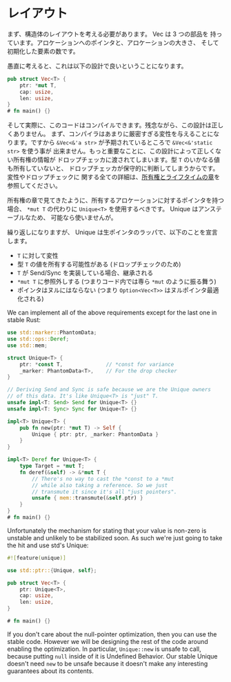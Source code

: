 <!--
# Layout
-->

# レイアウト

<!--
First off, we need to come up with the struct layout. A Vec has three parts:
a pointer to the allocation, the size of the allocation, and the number of
elements that have been initialized.
-->

まず、構造体のレイアウトを考える必要があります。 Vec は 3 つの部品を
持っています。アロケーションへのポインタと、アロケーションの大きさ、
そして初期化した要素の数です。

<!--
Naively, this means we just want this design:
-->

愚直に考えると、これは以下の設計で良いということになります。

```rust
pub struct Vec<T> {
    ptr: *mut T,
    cap: usize,
    len: usize,
}
# fn main() {}
```

<!--
And indeed this would compile. Unfortunately, it would be incorrect. First, the
compiler will give us too strict variance. So a `&Vec<&'static str>`
couldn't be used where an `&Vec<&'a str>` was expected. More importantly, it
will give incorrect ownership information to the drop checker, as it will
conservatively assume we don't own any values of type `T`. See [the chapter
on ownership and lifetimes][ownership] for all the details on variance and
drop check.
-->

そして実際に、このコードはコンパイルできます。残念ながら、この設計は正しくありません。
まず、コンパイラはあまりに厳密すぎる変性を与えることになります。ですから
`&Vec<&'a str>` が予期されているところで `&Vec<&'static str>` を使う事が
出来ません。もっと重要なことに、この設計によって正しくない所有権の情報が
ドロップチェッカに渡されてしまいます。型 `T` のいかなる値も所有していないと、
ドロップチェッカが保守的に判断してしまうからです。変性やドロップチェックに
関する全ての詳細は、[所有権とライフタイムの章][ownership]を参照してください。

<!--
As we saw in the ownership chapter, we should use `Unique<T>` in place of
`*mut T` when we have a raw pointer to an allocation we own. Unique is unstable,
so we'd like to not use it if possible, though.
-->

所有権の章で見てきたように、所有するアロケーションに対するポインタを持つ場合、
`*mut T` の代わりに `Unique<T>` を使用するべきです。 Unique はアンステーブルなため、
可能なら使いませんが。

<!--
As a recap, Unique is a wrapper around a raw pointer that declares that:
-->

繰り返しになりますが、 Unique は生ポインタのラッパで、以下のことを宣言
します。

<!--
* We are variant over `T`
* We may own a value of type `T` (for drop check)
* We are Send/Sync if `T` is Send/Sync
* We deref to `*mut T` (so it largely acts like a `*mut` in our code)
* Our pointer is never null (so `Option<Vec<T>>` is null-pointer-optimized)
-->

* `T` に対して変性
* 型 `T` の値を所有する可能性がある (ドロップチェックのため)
* `T` が Send/Sync を実装している場合、継承される
* `*mut T` に参照外しする (つまりコード内では専ら `*mut` のように振る舞う)
* ポインタはヌルにはならない (つまり `Option<Vec<T>>` はヌルポインタ最適化される)

We can implement all of the above requirements except for the last
one in stable Rust:

```rust
use std::marker::PhantomData;
use std::ops::Deref;
use std::mem;

struct Unique<T> {
    ptr: *const T,              // *const for variance
    _marker: PhantomData<T>,    // For the drop checker
}

// Deriving Send and Sync is safe because we are the Unique owners
// of this data. It's like Unique<T> is "just" T.
unsafe impl<T: Send> Send for Unique<T> {}
unsafe impl<T: Sync> Sync for Unique<T> {}

impl<T> Unique<T> {
    pub fn new(ptr: *mut T) -> Self {
        Unique { ptr: ptr, _marker: PhantomData }
    }
}

impl<T> Deref for Unique<T> {
    type Target = *mut T;
    fn deref(&self) -> &*mut T {
        // There's no way to cast the *const to a *mut
        // while also taking a reference. So we just
        // transmute it since it's all "just pointers".
        unsafe { mem::transmute(&self.ptr) }
    }
}
# fn main() {}
```

Unfortunately the mechanism for stating that your value is non-zero is
unstable and unlikely to be stabilized soon. As such we're just going to
take the hit and use std's Unique:


```rust
#![feature(unique)]

use std::ptr::{Unique, self};

pub struct Vec<T> {
    ptr: Unique<T>,
    cap: usize,
    len: usize,
}

# fn main() {}
```

If you don't care about the null-pointer optimization, then you can use the
stable code. However we will be designing the rest of the code around enabling
the optimization. In particular, `Unique::new` is unsafe to call, because
putting `null` inside of it is Undefined Behavior. Our stable Unique doesn't
need `new` to be unsafe because it doesn't make any interesting guarantees about
its contents.

[ownership]: ownership.html
